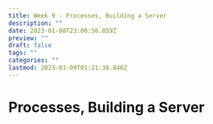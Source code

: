 ```yaml
---
title: Week 9 - Processes, Building a Server
description: ""
date: 2023-01-08T23:00:58.859Z
preview: ""
draft: false
tags: ""
categories: ""
lastmod: 2023-01-09T01:21:38.846Z
---
```

# Processes, Building a Server